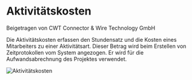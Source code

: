 <!-- add-breadcrumbs -->
# Aktivitätskosten
<span class="text-muted contributed-by">Beigetragen von CWT Connector & Wire Technology GmbH</span>

Die Aktivitätskosten erfassen den Stundensatz und die Kosten eines Mitarbeiters zu einer Aktivitätsart. Dieser Betrag wird beim Erstellen von Zeitprotokollen vom System angezogen. Er wird für die Aufwandsabrechnung des Projektes verwendet.

<img class="screenshot" alt="Aktivitätskosten" src="{{docs_base_url}}/assets/img/project/activity_cost.png">
